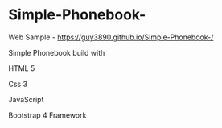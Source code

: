 # Simple-Phonebook-

Web Sample - https://guy3890.github.io/Simple-Phonebook-/

Simple Phonebook build with

HTML 5

Css 3

JavaScript

Bootstrap 4 Framework
